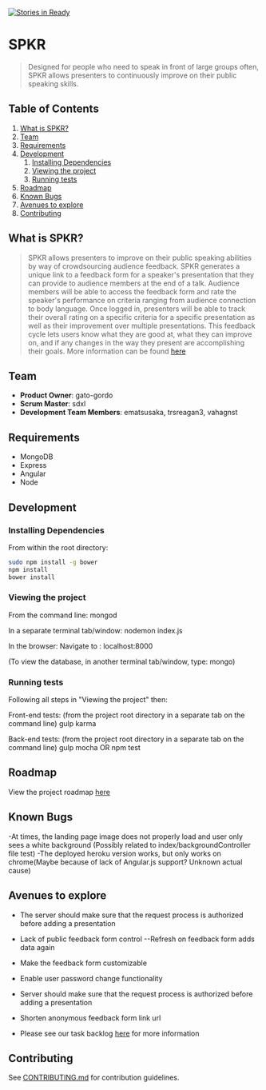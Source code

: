 [![Stories in Ready](https://badge.waffle.io/glorypod/spkr.png?label=ready&title=Ready)](https://waffle.io/glorypod/spkr)
# SPKR

  > Designed for people who need to speak in front of large groups often, SPKR allows presenters to continuously improve on their public speaking skills.


## Table of Contents

1. [What is SPKR?](#what-is-spkr)
1. [Team](#team)
1. [Requirements](#requirements)
1. [Development](#development)
    1. [Installing Dependencies](#installing-dependencies)
    1. [Viewing the project](#viewing-the-project)
    1. [Running tests](#running-tests)
1. [Roadmap](#roadmap)
1. [Known Bugs](#known-bugs)
1. [Avenues to explore](#avenues-to-explore)
1. [Contributing](#contributing)


## What is SPKR?

> SPKR allows presenters to improve on their public speaking abilities by way of crowdsourcing audience feedback. SPKR generates a unique link to a feedback form for a speaker's presentation that they can provide to audience members at the end of a talk. Audience members will be able to access the feedback form and rate the speaker's performance on criteria ranging from audience connection to body language. 
Once logged in, presenters will be able to track their overall rating on a specific criteria for a specific presentation as well as their improvement over multiple presentations. This feedback cycle lets users know what they are good at, what they can improve on, and if any changes in the way they present are accomplishing their goals. More information can be found [here](https://github.com/glorypod/spkr/blob/master/_PRESS-RELEASE.md)

## Team

  - __Product Owner__: gato-gordo
  - __Scrum Master__: sdxl
  - __Development Team Members__: ematsusaka, trsreagan3, vahagnst 
  
## Requirements
- MongoDB
- Express 
- Angular 
- Node 

## Development

### Installing Dependencies

From within the root directory:

```sh
sudo npm install -g bower
npm install
bower install
```

### Viewing the project

From the command line:
mongod

In a separate terminal tab/window:
nodemon index.js

In the browser:
Navigate to : 
localhost:8000

(To view the database, in another terminal tab/window, type:
mongo)

### Running tests
Following all steps in "Viewing the project" then:

Front-end tests: 
(from the project root directory in a separate tab on the command line)
gulp karma

Back-end tests:
(from the project root directory in a separate tab on the command line)
gulp mocha OR npm test

## Roadmap

View the project roadmap [here](https://github.com/glorypod/spkr/issues)

## Known Bugs

-At times, the landing page image does not properly load and user only sees a white background (Possibly related to index/backgroundController file test)
-The deployed heroku version works, but only works on chrome(Maybe because of lack of Angular.js support? Unknown actual cause)

## Avenues to explore
- The server should make sure that the request process is authorized before adding a presentation

- Lack of public feedback form control
  --Refresh on feedback form adds data again

- Make the feedback form customizable

- Enable user password change functionality

- Server should make sure that the request process is authorized before adding a presentation

- Shorten anonymous feedback form link url

- Please see our task backlog [here](https://waffle.io/glorypod/spkr) for more information

## Contributing

See [CONTRIBUTING.md](https://github.com/glorypod/spkr/blob/master/_CONTRIBUTING.md) for contribution guidelines.

